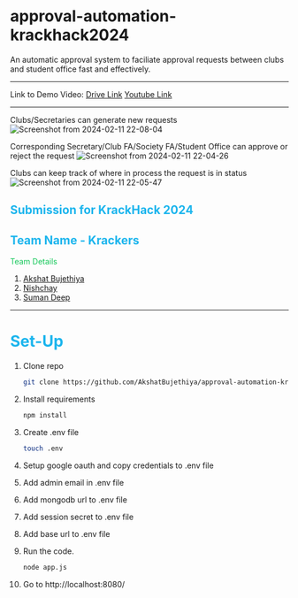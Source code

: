 # approval-automation-krackhack2024

An automatic approval system to faciliate approval requests between clubs and student office fast and effectively.
<hr>

Link to Demo Video: [Drive Link](https://drive.google.com/file/d/1w2XfvVnAVx8iO2fdp1If1w2J0pmBWmhZ/view?usp=sharing)  [Youtube Link](https://youtu.be/OOsoA94cjyQ?feature=shared)
<hr>


Clubs/Secretaries can generate new requests
![Screenshot from 2024-02-11 22-08-04](https://github.com/AkshatBujethiya/approval-automation-krackhack2024/assets/123626914/4a2b0662-9009-460b-9e4c-e42283b79a57)



Corresponding Secretary/Club FA/Society FA/Student Office can approve or reject the request
![Screenshot from 2024-02-11 22-04-26](https://github.com/AkshatBujethiya/approval-automation-krackhack2024/assets/123626914/3abbfed2-f7b3-486f-835d-a2f0ae62d0d6)

Clubs can keep track of where in process the request is in status
![Screenshot from 2024-02-11 22-05-47](https://github.com/AkshatBujethiya/approval-automation-krackhack2024/assets/123626914/23a3a439-e6e5-49fd-80e2-c9c96ac9fb37)



## <span style="color:#1cb5ed;">Submission for KrackHack 2024</span>

<h2 style="color:#1cb5ed;">Team Name - Krackers</h2>

<span style="color:#14c759;">Team Details</span>

1. [Akshat Bujethiya](https://github.com/AkshatBujethiya)
2. [Nishchay](https://github.com/nishchay2517)
3. [Suman Deep](https://github.com/b22241)

<hr>

# <span style="color:#1cb5ed;">Set-Up</span>

1. Clone repo
   ```sh
   git clone https://github.com/AkshatBujethiya/approval-automation-krackhack2024.git
   ```
2. Install requirements
   ```sh
   npm install
   ```

3. Create .env file
    ```sh
    touch .env
    ```
4. Setup google oauth and copy credentials to .env file
5. Add admin email in .env file
6. Add mongodb url to .env file
7. Add session secret to .env file
8. Add base url to .env file
9. Run the code.
   ```sh
   node app.js
   ```
10. Go to http://localhost:8080/
